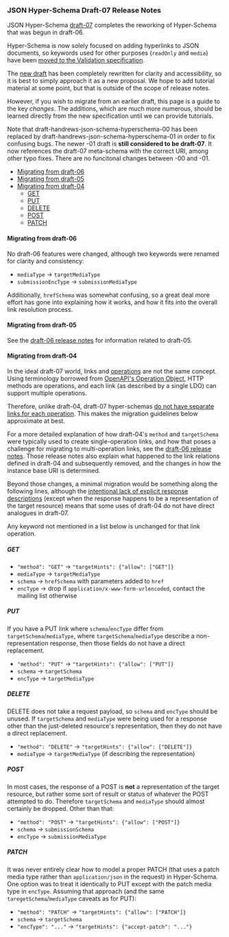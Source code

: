 ### JSON Hyper-Schema Draft-07 Release Notes

JSON Hyper-Schema [draft-07](../../draft-07/json-schema-hypermedia.html) completes the
reworking of Hyper-Schema that was begun in draft-06.

Hyper-Schema is now solely focused on adding hyperlinks to JSON documents,
so keywords used for other purposes (`readOnly` and `media`) have been
[moved to the Validation specification](json-schema-release-notes).

The [new draft](../../draft-07/json-schema-hypermedia.html) has been completely rewritten
for clarity and accessibility, so it is best to simply approach it as a new
proposal. We hope to add tutorial material at some point, but that is
outside of the scope of release notes.

However, if you wish to migrate from an earlier draft, this page is a guide
to the key _changes_. The additions, which are much more numerous,
should be learned directly from the new specification until we can provide
tutorials.

Note that draft-handrews-json-schema-hyperschema-00 has been replaced
by draft-handrews-json-schema-hyperschema-01 in order to fix confusing
bugs. The newer -01 draft is **still considered to be draft-07**.
It now references the draft-07 meta-schema with the correct URI, among
other typo fixes. There are no funcitonal changes between -00 and -01.

- [Migrating from draft-06](#migrating-from-draft-06)
- [Migrating from draft-05](#migrating-from-draft-05)
- [Migrating from draft-04](#migrating-from-draft-04)
  - [GET](#get)
  - [PUT](#put)
  - [DELETE](#delete)
  - [POST](#post)
  - [PATCH](#patch)

#### Migrating from draft-06

No draft-06 features were changed, although two keywords were renamed
for clarity and consistency:

- `mediaType` -> `targetMediaType`
- `submissionEncType` -> `submissionMediaType`

Additionally, `hrefSchema` was somewhat confusing, so a great deal
more effort has gone into explaining how it works, and how it fits
into the overall link resolution process.

#### Migrating from draft-05

See the [draft-06 release notes](../../draft-06/json-hyper-schema-release-notes)
for information related to draft-05.

#### Migrating from draft-04

In the ideal draft-07 world, links and
[operations](https://json-schema.org/draft-07/json-schema-hypermedia.html#rfc.section.3.1)
are not the same concept. Using terminology borrowed from
[OpenAPI's Operation Object](https://github.com/OAI/OpenAPI-Specification/blob/master/versions/3.0.0.md#operationObject), HTTP methods are operations, and each
link (as described by a single LDO) can support multiple operations.

Therefore, unlike draft-04, draft-07 hyper-schemas
[do not have separate links for each operation](../../draft-07/json-schema-hypermedia.html#rfc.section.8.1). This makes the migration guidelines below approximate at best.

For a more detailed explanation of how draft-04's `method` and `targetSchema`
were typically used to create single-operation links, and how that poses
a challenge for migrating to multi-operation links, see the
[draft-06 release notes](../../draft-06/json-hyper-schema-release-notes).
Those release notes also explain what happened to the link relations defined
in draft-04 and subsequently removed, and the changes in how the instance
base URI is determined.

Beyond those changes, a minimal migration would be something along the
following lines, although the
[intentional lack of explicit response descriptions](../../draft-07/json-schema-hypermedia.html#rfc.appendix.A.2)
(except when the response happens to be a representation of the target resource)
means that some uses of draft-04 do not have direct analogues in draft-07.

Any keyword not mentioned in a list below is unchanged for that link operation.

##### GET

- `"method": "GET"` -> `"targetHints": {"allow": ["GET"]}`
- `mediaType` -> `targetMediaType`
- `schema` -> `hrefSchema` with parameters added to `href`
- `encType` -> drop if `application/x-www-form-urlencoded`, contact the mailing list otherwise

##### PUT

If you have a PUT link where `schema`/`encType` differ from
`targetSchema`/`mediaType`, where `targetSchema`/`mediaType`
describe a non-representation response, then those fields do
not have a direct replacement.

- `"method": "PUT"` -> `"targetHints": {"allow": ["PUT"]}`
- `schema` -> `targetSchema`
- `encType` -> `targetMediaType`

##### DELETE

DELETE does not take a request payload, so `schema` and `encType`
should be unused. If `targetSchema` and `mediaType` were being
used for a response other than the just-deleted resource's representation,
then they do not have a direct replacement.

- `"method": "DELETE"` -> `"targetHints": {"allow": ["DELETE"]}`
- `mediaType` -> `targetMediaType` (if describing the representation)

##### POST

In most cases, the response of a POST is **not** a representation of the
target resource, but rather some sort of result or status of whatever
the POST attempted to do. Therefore `targetSchema` and `mediaType`
should almost certainly be dropped. Other than that:

- `"method": "POST"` -> `"targetHints": {"allow": ["POST"]}`
- `schema` -> `submissionSchema`
- `encType` -> `submissionMediaType`

##### PATCH

It was never entirely clear how to model a proper PATCH (that uses
a patch media type rather than `application/json` in the request) in Hyper-Schema.
One option was to treat it identically to PUT except with the patch media type
in `encType`. Assuming that approach (and the same `taregetSchema`/`mediaType`
caveats as for PUT):

- `"method": "PATCH"` -> `"targetHints": {"allow": ["PATCH"]}`
- `schema` -> `targetSchema`
- `"encType": "..."` -> `"targetHints": {"accept-patch": "..."}`
